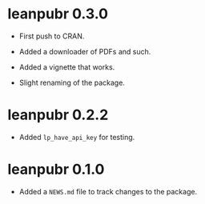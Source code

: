 # leanpubr 0.3.0

* First push to CRAN.

* Added a downloader of PDFs and such.

* Added a vignette that works.

* Slight renaming of the package.

# leanpubr 0.2.2

* Added `lp_have_api_key` for testing.

# leanpubr 0.1.0

* Added a `NEWS.md` file to track changes to the package.
